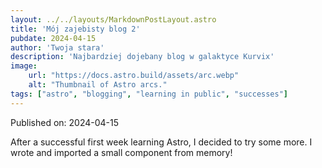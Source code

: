 ```yaml
---
layout: ../../layouts/MarkdownPostLayout.astro
title: 'Mój zajebisty blog 2'
pubdate: 2024-04-15
author: 'Twoja stara'
description: 'Najbardziej dojebany blog w galaktyce Kurvix'
image:
    url: "https://docs.astro.build/assets/arc.webp"
    alt: "Thumbnail of Astro arcs."
tags: ["astro", "blogging", "learning in public", "successes"]
---
```

Published on: 2024-04-15

After a successful first week learning Astro, I decided to try some more. I wrote and imported a small component from memory!
